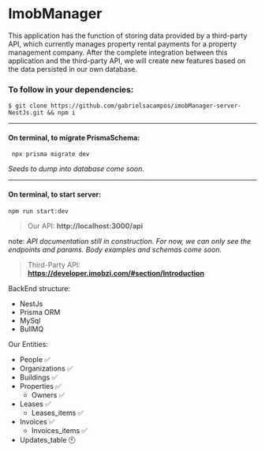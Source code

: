 # ImobManager

This application has the function of storing data provided by a third-party API, which currently manages property rental payments for a property management company. After the complete integration between this application and the third-party API, we will create new features based on the data persisted in our own database.

### To follow in your dependencies:
``` 
$ git clone https://github.com/gabrielsacampos/imobManager-server-NestJs.git && npm i
```

-----

#### On terminal, to migrate PrismaSchema:
```
 npx prisma migrate dev
```
*Seeds to dump into database come soon.*

----------------

#### On terminal, to start server:
```
npm run start:dev
```


> Our API: **http://localhost:3000/api**

note: _API documentation still in construction. For now, we can only see the endpoints and params. Body examples and schemas come soon._

> Third-Party API: **https://developer.imobzi.com/#section/Introduction**


BackEnd structure: 
  - NestJs
  - Prisma ORM
  - MySql
  - BullMQ

Our Entities: 
  - People :white_check_mark:
  - Organizations :white_check_mark:
  - Buildings :white_check_mark:
  - Properties :white_check_mark:
    - Owners :white_check_mark:
  - Leases :white_check_mark:
    - Leases_items :white_check_mark:
  - Invoices :white_check_mark:
    - Invoices_items :white_check_mark:
  - Updates_table :clock10: